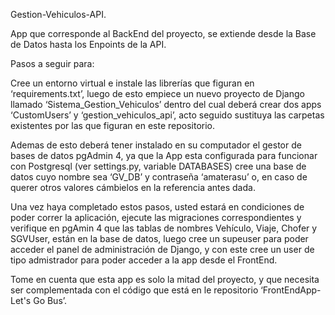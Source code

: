 Gestion-Vehiculos-API.

App que corresponde al BackEnd del proyecto, se extiende desde la Base de Datos hasta los Enpoints de la API.

Pasos a seguir para:

Cree un entorno virtual e instale las librerías que figuran en ‘requirements.txt’, luego de esto empiece un nuevo proyecto de Django llamado ‘Sistema_Gestion_Vehiculos’ dentro del cual deberá crear dos apps ‘CustomUsers’ y ‘gestion_vehiculos_api’, acto seguido sustituya las carpetas existentes por las que figuran en este repositorio.

Ademas de esto deberá tener instalado en su computador el gestor de bases de datos pgAdmin 4, ya que la App esta configurada para funcionar con Postgresql (ver settings.py, variable DATABASES) cree una base de datos cuyo nombre sea ‘GV_DB’ y contraseña ‘amaterasu’ o, en caso de querer otros valores cámbielos en la referencia antes dada.

Una vez haya completado estos pasos, usted estará en condiciones de poder correr la aplicación, ejecute las migraciones correspondientes y verifique en pgAmin 4 que las tablas de nombres Vehículo, Viaje, Chofer y SGVUser, están en la base de datos, luego cree un supeuser para poder acceder el panel de administración de Django, y con este cree un user de tipo admistrador para poder acceder a la app desde el FrontEnd.

Tome en cuenta que esta app es solo la mitad del proyecto, y que necesita ser complementada con el código que está en le repositorio ‘FrontEndApp-Let's Go Bus’.

